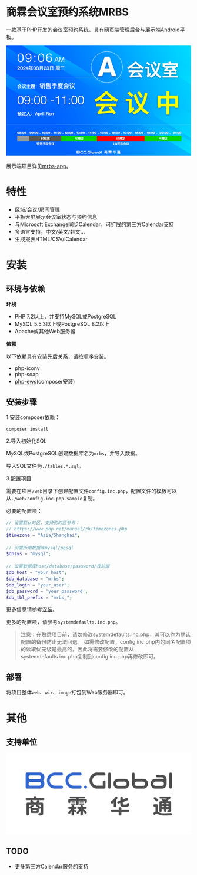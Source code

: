 # 商霖会议室预约系统MRBS

一款基于PHP开发的会议室预约系统，具有网页端管理后台与展示端Android平板。

![demo.png](doc/img/2.png?t=1723515608897)

展示端项目详见[mrbs-app](https://github.com/synaric-y/mrbs-app)。

# 特性

- 区域/会议/房间管理
- 平板大屏展示会议室状态与预约信息
- 与Microsoft Exchange同步Calendar，可扩展的第三方Calendar支持
- 多语言支持，中文/英文/韩文...
- 生成报表HTML/CSV/iCalendar

# 安装

## 环境与依赖

**环境**

- PHP 7.2以上，并支持MySQL或PostgreSQL
- MySQL 5.5.3以上或PostgreSQL 8.2以上
- Apache或其他Web服务器

**依赖**

以下依赖具有安装先后关系，请按顺序安装。

- php-iconv
- php-soap
- [php-ews](https://github.com/Garethp/php-ews)(composer安装)

## 安装步骤

1.安装composer依赖：

```
composer install
```

2.导入初始化SQL

MySQL或PostgreSQL创建数据库名为```mrbs```，并导入数据。

导入SQL文件为```./tables.*.sql```。

3.配置项目

需要在项目```/web```目录下创建配置文件```config.inc.php```，配置文件的模板可以从```./web/config.inc.php-sample```复制。

必要的配置项：

```php
// 设置默认时区，支持的时区参考：
// https://www.php.net/manual/zh/timezones.php
$timezone = "Asia/Shanghai";

// 设置所用数据库mysql/pgsql
$dbsys = "mysql";

// 设置数据库host/database/password/表前缀
$db_host = "your_host";
$db_database = "mrbs";
$db_login = "your_user";
$db_password = 'your_password';
$db_tbl_prefix = "mrbs_";
```

更多信息请参考[安装](doc/INSTALL)。

更多的配置项，请参考```systemdefaults.inc.php```。

> 注意：在熟悉项目前，请勿修改systemdefaults.inc.php，其可以作为默认配置的备份防止无法回退。
> 如需修改配置，config.inc.php内的同名配置项的读取优先级是最高的，因此将需要修改的配置从
> systemdefaults.inc.php复制到config.inc.php再修改即可。

## 部署

将项目整体```web```、```wix```、```image```打包到Web服务器即可。

# 其他

## 支持单位

![BCCGloballogo.jpg](doc/img/1.jpg?t=1723515608897)

## TODO

- 更多第三方Calendar服务的支持
